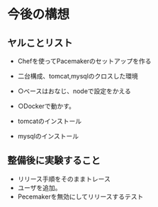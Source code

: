 # 今後の構想

## ヤルことリスト

+ Chefを使ってPacemakerのセットアップを作る
+ 二台構成、tomcat,mysqlのクロスした環境
+ ○ベースはおなじ、nodeで設定をかえる
+ ○Dockerで動かす。

+ tomcatのインストール
+ mysqlのインストール

## 整備後に実験すること

+ リリース手順をそのままトレース
+ ユーザを追加。
+ Pecemakerを無効にしてリリースするテスト
